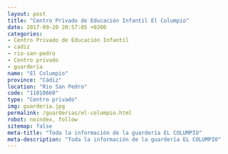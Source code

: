 ```yaml
---
layout: post
title: "Centro Privado de Educación Infantil El Columpio"
date: 2017-09-20 20:57:05 +0200
categories:
- Centro Privado de Educación Infantil
- cadiz
- rio-san-pedro
- Centro privado
- guarderia
name: "El Columpio"
province: "Cádiz"
location: "Rio San Pedro"
code: "11010660"
type: "Centro privado"
img: guarderia.jpg
permalink: /guarderias/el-columpio.html
robot: noindex, follow
sitemap: false
meta-title: "Toda la información de la guardería EL COLUMPIO"
meta-description: "Toda la información de la guardería EL COLUMPIO"
---
```

